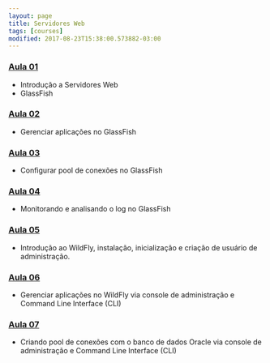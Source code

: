 ```yaml
---
layout: page
title: Servidores Web
tags: [courses]
modified: 2017-08-23T15:38:00.573882-03:00
---
```


### <a href="https://docs.google.com/presentation/d/1nQpPKZLPMBGzOMPXx7ssYFp8ROwRwocjV0u6Tdnz5_k" target="_blank">Aula 01</a>
* Introdução a Servidores Web
* GlassFish

### <a href="https://docs.google.com/presentation/d/12-vW3gPztYKCK9AMwC7jOHrvMhgJ2nAk3WWGeERlNHs" target="_blank">Aula 02</a>
* Gerenciar aplicações no GlassFish

### <a href="https://docs.google.com/presentation/d/1TZUenTY7VYY-IV7uMIFNM9CHTLQKl-CgHkrbYqtIxvU" target="_blank">Aula 03</a>
* Configurar pool de conexões no GlassFish

### <a href="https://docs.google.com/presentation/d/1D9uhbcY2HCDBHikafsgrLBb8U5IFZ9TIYib4-LG4oWA" target="_blank">Aula 04</a>
* Monitorando e analisando o log no GlassFish

### <a href="https://docs.google.com/presentation/d/1-E4w7t8l1WdiLZpflJ56v_13lxKhUIzyyGE--Y3_yu4" target="_blank">Aula 05</a>
* Introdução ao WildFly, instalação, inicialização e criação de usuário de administração.

### <a href="https://docs.google.com/presentation/d/1p2BjlCeUK0GcS7n0IHW76GYdiY2654pmTFEEiHxIRSU" target="_blank">Aula 06</a>
* Gerenciar aplicações no WildFly via console de administração e Command Line Interface (CLI)

### <a href="https://docs.google.com/presentation/d/1AvxuMEvoBBwlbMlpG1mCj20SKyCVVfLDhm8I7v2fWrg" target="_blank">Aula 07</a>
* Criando pool de conexões com o banco de dados Oracle via console de administração e Command Line Interface (CLI)